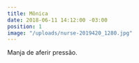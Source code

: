 ```yaml
---
title: Mônica
date: 2018-06-11 14:12:00 -03:00
position: 1
image: "/uploads/nurse-2019420_1280.jpg"
---
```


Manja de aferir pressão.